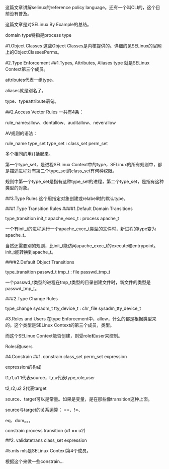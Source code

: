 这篇文章讲解selinux的reference policy language。还有一个叫CLI的，这个目前没有普及。

这篇文章是对SELinux By Example的总结。

domain type特指是process type

#1.Object Classes
这些Object Classes是内核提供的。详细的见SELinux的官网上的ObjectClassesPerms。

#2.Type Enforcement
##1.Types, Attributes, Aliases
type 就是SELinux Context第三个成员。

attributes代表一组type。

aliases就是别名了。

type、typeattribute语句。

##2.Access Vector Rules
一共有4条：

rule_name:allow、dontallow、auditallow、neverallow

AV规则的语法：

rule_name type_set type_set : class_set perm_set

多个相同的用{}括起来。

第一个type_set，是进程SELinux Context中的type，SELinux的所有规则中，都是描述进程对有第二个type_set的class_set有何种权限。

规则中第一个type_set是指有这种type_set的进程，第二个type_set，是指有这种类型的对象。

##3.Type Rules
这个用指定对象创建或relabel时的默认type。

###1.Type Transition Rules
####1.Default Domain Transitions

type_transition init_t apache_exec_t : process apache_t

一个有init_t的进程运行一个apache_exec_t类型的文件时，新进程的type变为apache_t。

当然还需要别的规则，比init_t能访问apache_exec_t的execute和entrypoint。
init_t能转换到apache_t。

####2.Default Object Transitions

type_transition passwd_t tmp_t : file passwd_tmp_t

一个passwd_t类型的进程在tmp_t类型的目录创建文件时，新文件的类型是passwd_tmp_t。

###2.Type Change Rules

type_change sysadm_t tty_device_t : chr_file sysadm_tty_device_t

#3.Roles and Users
在type Enforcement中，allow，什么的都是根据类型来的。这个类型是SELinux Context的第三个成员，类型。

而这个SELinux Context能否创建，则受role和user来控制。

Roles和users

#4.Constrain
##1.
constrain class_set perm_set expression

expression的构成

t1,r1,u1 1代表source，t,r,u代表type,role,user

t2,r2,u2 2代表target

source、target可以是常量。如果是变量，是在那些像transition这种上面。

source与target的关系运算：
==、!=、

eq、dom。。。

constrain process transition (u1 == u2)

##2.
validatetrans class_set expression

#5.mls
mls是SELinux Context第4个成员。

根据这个来做一些constrain...


